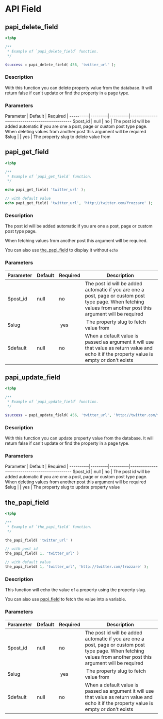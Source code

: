 # API Field

## papi_delete_field

```php
<?php

/**
 * Example of `papi_delete_field` function.
 */

$success = papi_delete_field( 456, 'twitter_url' );
```

### Description

With this function you can delete property value from the database. It will return false if can't update or find the property in a page type.

### Parameters

Parameter | Default | Required |
----------|---------|----------|------------------------------------------------
$post_id  | null    | no       | The post id will be added automatic if you are one a post, page or custom post type page. When deleting values from another post this argument will be required
$slug     |         | yes      | The property slug to delete value from

## papi_get_field

```php
<?php

/**
 * Example of `papi_get_field` function.
 */

echo papi_get_field( 'twitter_url' );

// with default value
echo papi_get_field( 'twitter_url', 'http://twitter.com/frozzare' );
```

### Description

The post id will be added automatic if you are one a post, page or custom post type page.

When fetching values from another post this argument will be required.

You can also use [the_papi_field](#the_papi_field) to display it without `echo`

### Parameters

Parameter | Default | Required | Description
----------|---------|----------|------------------------------------------------
$post_id  | null    | no       | The post id will be added automatic if you are one a post, page or custom post type page. When fetching values from another post this argument will be required
$slug     |         | yes      | The property slug to fetch value from
$default  | null    | no       | When a default value is passed as argument it will use that value as return value and echo it if the property value is empty or don't exists

## papi_update_field

```php
<?php

/**
 * Example of `papi_update_field` function.
 */

$success = papi_update_field( 456, 'twitter_url', 'http://twitter.com/frozzare' );
```

### Description

With this function you can update property value from the database. It will return false if can't update or find the property in a page type.

### Parameters

Parameter | Default | Required |
----------|---------|----------|------------------------------------------------
$post_id  | null    | no       | The post id will be added automatic if you are one a post, page or custom post type page. When deleting values from another post this argument will be required
$slug     |         | yes      | The property slug to update property value

## the_papi_field

```php
<?php

/**
 * Example of `the_papi_field` function.
 */

the_papi_field( 'twitter_url' )

// with post id
the_papi_field( 1, 'twitter_url' )

// with default value
the_papi_field( 1, 'twitter_url', 'http://twitter.com/frozzare' );
```

### Description

This function will echo the value of a property using the property slug.

You can also use [papi_field](#papi_field) to fetch the value into a variable.

### Parameters

Parameter | Default | Required | Description
----------|---------|----------|------------------------------------------------
$post_id  | null    | no       | The post id will be added automatic if you are one a post, page or custom post type page. When fetching values from another post this argument will be required
$slug     |         | yes      | The property slug to fetch value from
$default  | null    | no       | When a default value is passed as argument it will use that value as return value and echo it if the property value is empty or don't exists
